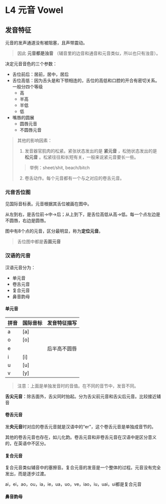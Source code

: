 # L4 元音 Vowel

## 发音特征

元音的发声通道没有被阻塞，且声带震动。

> 因此 **元音都是浊音** （辅音里的边音和通音和元音类似，所以也只有浊音）。 

决定元音音色的三个参数：

- 舌位前后：居前，居中，居后
- 舌位高低：因为舌头是和下颚相连的，舌位的高低和口腔的开合有密切关系。一般分四个等级
    - 高
    - 半高
    - 半低
    - 低
- 嘴唇的圆展
    - 圆唇元音
    - 不圆唇元音
    
> 其他的影响因素：
>
> 1. 发音器官肌肉的松紧。紧张状态发出的是 **紧元音** ，松弛状态发出的是 **松元音** 。松紧往往和长短有关，一般来说紧元音要长一些。
> > 举例：sheet/shit, beach/bitch
> 2. 卷舌动作。每个元音都有一个与之对应的卷舌元音。

### 元音舌位图

见国际音标表。元音根据其舌位被画在图中。

从左到右，是舌位前->中->后；从上到下，是舌位高低从高->低。每一个点左边是不圆唇，右边是圆唇。

图中有8个点的元音，区分最明显，称为**定位元音**。

> 舌位图中都是**舌面元音**

### 汉语的元音

汉语元音分为：
- 单元音
- 卷舌元音
- 复合元音
- 鼻音韵母

#### 单元音

| 拼音 | 国际音标 | 发音特征描写 |
| ------ | ------------- | ------------------- |
| a       | [a]             |                          |
| o       | [o]             |                          |
| e       |                  | 后半高不圆唇 |
| i        | [i]              |                          |
| u       | [u]             |                          |
| v       | [y]             |                          |

> 注意：上面是单独发音时的音值。在不同的音节中，发音不同。

**舌尖元音**：除舌面外，舌尖同时抬起。分为舌尖前元音和舌尖后元音。比较接近辅音

#### 卷舌元音

发**央元音**时对应的卷舌元音就是汉语中的“er”，这个卷舌元音是单独成音节的。

其他的卷舌元音也存在，如儿化韵。卷舌元音和非卷舌元音在汉语中是区分意义的，在英语中不区分。

#### 复合元音

复合元音类似辅音中的塞擦音。复合元音的发音是一个整体的过程。元音没有完全发出，而是逐步过渡。

ai，ei，ao，ou，ia，ie，ua，uo，ve，iao，iu，uai，ui都是复合元音

#### 鼻音韵母

